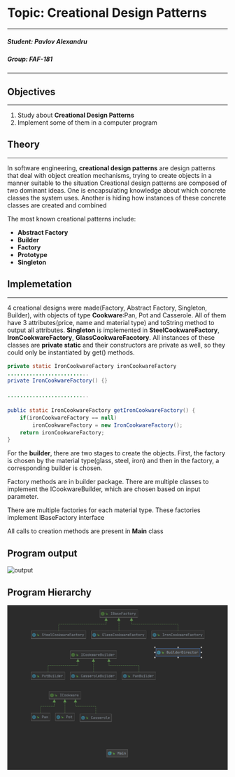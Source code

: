 # Topic: Creational Design Patterns
****
##### Student: Pavlov Alexandru
##### Group: FAF-181
****
## Objectives
****
1. Study about **Creational Design Patterns**
2. Implement some of them in a computer program
## Theory
****
In software engineering, **creational design patterns** are design patterns that deal with object creation mechanisms, trying to create objects in a manner suitable to the situation
Creational design patterns are composed of two dominant ideas. One is encapsulating knowledge about which concrete classes the system uses. Another is hiding how instances of these concrete classes are created and combined

The most known creational patterns include:
 * **Abstract Factory**
 * **Builder**
 * **Factory**
 * **Prototype**
 * **Singleton**

## Implemetation
****
4 creational designs were made(Factory, Abstract Factory, Singleton, Builder), with objects of type **Cookware**:Pan, Pot and Casserole. All of them have 3 attributes(price, name and material type) and toString method to output all attributes.
**Singleton** is implemented in **SteelCookwareFactory**, **IronCookwareFactory**, **GlassCookwareFacotory**. All instances of these classes are **private static** and their constructors are private as well, so they could only be instantiated by get() methods.
```java
private static IronCookwareFactory ironCookwareFactory
..........................
private IronCookwareFactory() {}

..........................

public static IronCookwareFactory getIronCookwareFactory() {
    if(ironCookwareFactory == null)
        ironCookwareFactory = new IronCookwareFactory();
    return ironCookwareFactory;
}
```
For the **builder**, there are two stages to create the objects. First, the factory is chosen by the material type(glass, steel, iron) and then in the factory, a corresponding builder is chosen.

Factory methods are in builder package. There are multiple classes to implement the ICookwareBuilder, which are chosen based on input parameter.

There are multiple factories for each material type. These factories implement IBaseFactory interface

All calls to creation methods are present in **Main** class

## Program output
![output](https://github.com/Sdude225/TMPS/tree/main/images/output.png)
## Program Hierarchy
![structure](https://github.com/Sdude225/TMPS/blob/main/images/structure.png)
